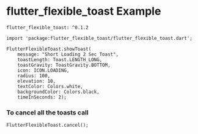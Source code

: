 # flutter_flexible_toast Example

```
flutter_flexible_toast: ^0.1.2
```
```
import 'package:flutter_flexible_toast/flutter_flexible_toast.dart';
```
```
FlutterFlexibleToast.showToast(
    message: "Short Loading 2 Sec Toast",
    toastLength: Toast.LENGTH_LONG,
    toastGravity: ToastGravity.BOTTOM,
    icon: ICON.LOADING,
    radius: 100,
    elevation: 10,
    textColor: Colors.white,
    backgroundColor: Colors.black,
    timeInSeconds: 2);
```

### To cancel all the toasts call
```
FlutterFlexibleToast.cancel();
```
